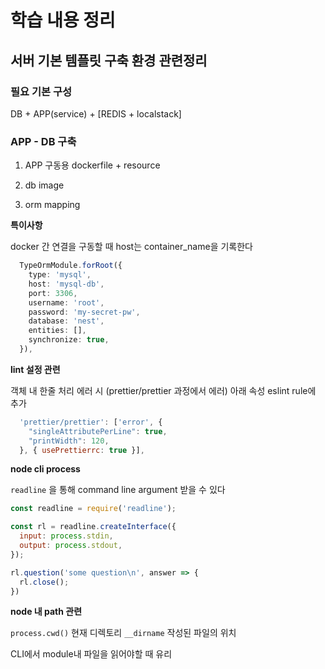 # 학습 내용 정리

## 서버 기본 템플릿 구축 환경 관련정리

### 필요 기본 구성

DB + APP(service) + [REDIS + localstack]

### APP - DB 구축

1. APP 구동용 dockerfile + resource

2. db image

3. orm mapping

**특이사항**

docker 간 연결을 구동할 때 host는 container_name을 기록한다

```typescript
  TypeOrmModule.forRoot({
    type: 'mysql',
    host: 'mysql-db',
    port: 3306,
    username: 'root',
    password: 'my-secret-pw',
    database: 'nest',
    entities: [],
    synchronize: true,
  }),
```

**lint 설정 관련**

객체 내 한줄 처리 에러 시 (prettier/prettier 과정에서 에러) 아래 속성 eslint rule에 추가

```javascript
  'prettier/prettier': ['error', {
    "singleAttributePerLine": true,
    "printWidth": 120,
  }, { usePrettierrc: true }],
```

**node cli process**

`readline` 을 통해 command line argument 받을 수 있다

```javascript
const readline = require('readline');

const rl = readline.createInterface({
  input: process.stdin,
  output: process.stdout,
});

rl.question('some question\n', answer => {
  rl.close();
})

```

**node 내 path 관련**

`process.cwd()` 현재 디렉토리
`__dirname` 작성된 파일의 위치

CLI에서 module내 파일을 읽어야할 때 유리

